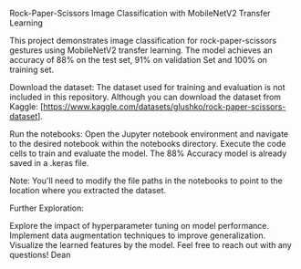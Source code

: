Rock-Paper-Scissors Image Classification with MobileNetV2 Transfer Learning

This project demonstrates image classification for rock-paper-scissors gestures using MobileNetV2 transfer learning. The model achieves an accuracy of 88% on the test set, 91% on validation Set and 100% on training set.

Download the dataset:
The dataset used for training and evaluation is not included in this repository. Although you can download the dataset from Kaggle: [https://www.kaggle.com/datasets/glushko/rock-paper-scissors-dataset].

Run the notebooks:
Open the Jupyter notebook environment and navigate to the desired notebook within the notebooks directory. Execute the code cells to train and evaluate the model. The 88% Accuracy model is already saved in a .keras file.

Note: You'll need to modify the file paths in the notebooks to point to the location where you extracted the dataset.

Further Exploration:

Explore the impact of hyperparameter tuning on model performance.
Implement data augmentation techniques to improve generalization.
Visualize the learned features by the model.
Feel free to reach out with any questions!
Dean
